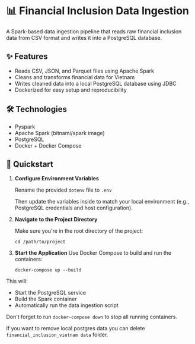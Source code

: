 # 📊 Financial Inclusion Data Ingestion

A Spark-based data ingestion pipeline that reads raw financial inclusion data from CSV format and writes it into a PostgreSQL database.

## ✨ Features

- Reads CSV, JSON, and Parquet files using Apache Spark
- Cleans and transforms financial data for Vietnam
- Writes cleaned data into a local PostgreSQL database using JDBC
- Dockerized for easy setup and reproducibility

## 🛠️ Technologies

- Pyspark
- Apache Spark (bitnami/spark image)
- PostgreSQL
- Docker + Docker Compose

## 🚀 Quickstart

1. **Configure Environment Variables**

   Rename the provided `dotenv` file to `.env`

   Then update the variables inside to match your local environment (e.g., PostgreSQL credentials and host configuration).

2. **Navigate to the Project Directory**
   
   Make sure you're in the root directory of the project:

   `cd /path/to/project`

3. **Start the Application**
   Use Docker Compose to build and run the containers:

   `docker-compose up --build`

This will:
- Start the PostgreSQL service
- Build the Spark container
- Automatically run the data ingestion script

Don't forget to run `docker-compose down` to stop all running containers.

If you want to remove local postgres data you can delete `financial_inclusion_vietnam data` folder.
